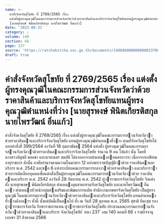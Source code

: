 ```yaml
---
name: >-
  คำสั่งจังหวัดสุโขทัย ที่ 2769/2565 เรื่อง
  แต่งตั้งผู้ทรงคุณวุฒิในคณะกรรมการส่วนจังหวัดว่าด้วยราคาสินค้าและบริการจังหวัดสุโขทัยแทนผู้ทรงคุณวุฒิตำแหน่งที่ว่าง
  [นายสุรพงษ์ พินิตเกียรติสกุล นายไพรวัฒน์ อิ่นแก้ว]
date: '2023-08-31'
category: ง
volume: 140
section: 66
page: 237
source: 'https://ratchakitcha.soc.go.th/documents/140D066N0000000023700.pdf'
draft: true
---
```


# คำสั่งจังหวัดสุโขทัย ที่ 2769/2565 เรื่อง แต่งตั้งผู้ทรงคุณวุฒิในคณะกรรมการส่วนจังหวัดว่าด้วยราคาสินค้าและบริการจังหวัดสุโขทัยแทนผู้ทรงคุณวุฒิตำแหน่งที่ว่าง [นายสุรพงษ์ พินิตเกียรติสกุล นายไพรวัฒน์ อิ่นแก้ว]

คําสั่งจังหวัดสุโขทัย ที่ 2769/2565 เรื่อง แต่งตั้งผู้ทรงคุณวุฒิในคณะกรรมการสวนจังหวัดวาด้วยราคาสินคาและบริการจังหวัดสุโขทัย แทนผู้ทรงคุณวุฒิตําแหนงที่วาง ตามที่จังหวัดสุโขทัยได้ออกคําสั่งที่ 399/2564 ลงวันที่ 18 กุมภาพันธ 2564 แต่งตั้ง ผู้ทรงคุณวุฒิในคณะกรรมการสวนจังหวัดวาด้วยราคาสินคาและบริการจังหวัดสุโขทัย จํานวน 9 คน ไปแล้ว นั้น โดยที่ นางสาวอัญชลี พลคชา และนายเนตร สมบัติ ได้ลาออกจากตําแหนงกอนครบวาระ เนื่องจากเกษียณอายุราชการ ดังนั้น อาศัยอํานาจตามความในมาตรา 12 แห่งพระราชบัญญัติวาด้วย ราคาสินคาและบริการ พ.ศ. 2542 และขอ 6 แห่งระเบียบคณะกรรมการกลางวาด้วยราคาสินคา และบริการวาด้วยการคัดเลือกบุคคลเพื่อแต่งตั้งเป็นผู้ทรงคุณวุฒิในคณะกรรมการสวนจังหวัดวาด้วย ราคาสินคาและบริการ พ.ศ. 2542 ลงวันที่ 28 กันยายน พ.ศ. 2542 ผู้วาราชการจังหวัดสุโขทัย จึงแต่งตั้ง นายสุรพงษ พินิตเกียรติสกุล ตําแหนงอุตสาหกรรมจังหวัดสุโขทัย และนายไพรวัฒน อิ่นแกว ตําแหนงหัวหน้ากลุ่มสงเสริมและพัฒนาการผลิต สํานักงานเกษตรจังหวัดสุโขทัย เป็นผู้ทรงคุณวุฒิ ในคณะกรรมการสวนจังหวัดวาด้วยราคาสินคาและบริการจังหวัดสุโขทัย แทนตําแหนงที่วางดังกลาว ทั้งนี้ ตั้งแต่บัดนี้เป็นตนไป สั่ง ณ วันที่ 28 ตุลาคม พ.ศ. 2565 สุชาติ ทีคะสุข รองผู้วาราชการจังหวัด รักษาราชการแทน ผู้วาราชการจังหวัดสุโขทัย ประธานคณะกรรมการสวนจังหวัดวาด้วยราคาสินคาและบริการ จังหวัดสุโขทัย ้ หนา 237 ่ เลม 140 ตอนที่ 66 ง ราชกิจจานุเบกษา 31 สิงหาคม 2566
